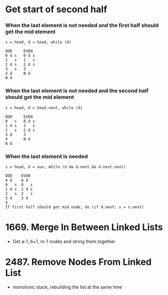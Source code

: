 # Get start of second half
### When the last element is not needed and the first half should get the mid element
`s = head, d = head, while (d)`
```text
ODD     EVEN
0 d s   0 d s 
1   s   1   s
2 d s   2 d s
3   s   3
4 d     N d
N d
```
### When the last element is not needed and the second half should get the mid element
`s = head, d = head.next, while (d)`
```
ODD     EVEN
0   s   0 d s 
1 d s   1   s
2   s   2 d s
3 d     3
4       N d
N d
```
### When the last element is needed
`s = head, d = aux, while (d && d.next && d.next.next)`
```
ODD    EVEN
A d    A d
0   s  0   s
1 d s  1 d s
2   s  2   s
3 d    3 d
4
If first half should get mid node, do (if d.next: s = s.next) 
```

# 1669. Merge In Between Linked Lists
* Get a-1, b+1, m-1 nodes and string them together

# 2487. Remove Nodes From Linked List
* monotonic stack, rebuilding the list at the same time

